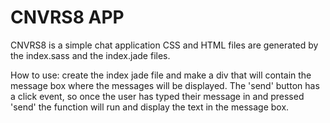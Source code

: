 CNVRS8 APP
=============
CNVRS8 is a simple chat application
CSS and HTML files are generated by the index.sass and the index.jade files. 

How to use: create the index jade file and make a div that will contain the message box where the messages will be displayed. The 'send' button has a click event, so once the user has typed their message in and pressed 'send' the function will run and display the text in the message box.
